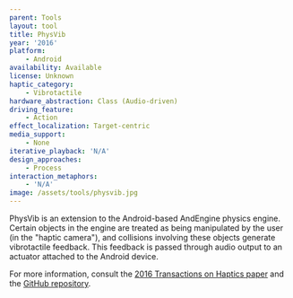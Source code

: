 ```yaml
---
parent: Tools
layout: tool
title: PhysVib
year: '2016'
platform:
    - Android
availability: Available
license: Unknown
haptic_category:
    - Vibrotactile
hardware_abstraction: Class (Audio-driven)
driving_feature:
    - Action
effect_localization: Target-centric
media_support:
    - None
iterative_playback: 'N/A'
design_approaches:
    - Process
interaction_metaphors:
    - 'N/A'
image: /assets/tools/physvib.jpg
---
```

PhysVib is an extension to the Android-based AndEngine physics engine.
Certain objects in the engine are treated as being manipulated by the user (in the "haptic camera"), and collisions involving these objects generate vibrotactile feedback.
This feedback is passed through audio output to an actuator attached to the Android device.

For more information, consult the [2016 Transactions on Haptics paper](https://doi.org/10.1109/TOH.2016.2614804)
and the [GitHub repository](https://github.com/maharaga/PhysVib).

